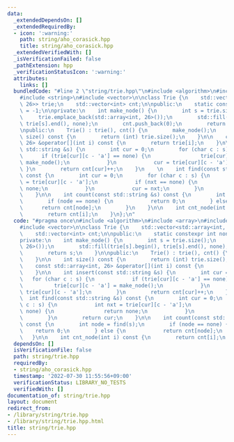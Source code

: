 ```yaml
---
data:
  _extendedDependsOn: []
  _extendedRequiredBy:
  - icon: ':warning:'
    path: string/aho_corasick.hpp
    title: string/aho_corasick.hpp
  _extendedVerifiedWith: []
  _isVerificationFailed: false
  _pathExtension: hpp
  _verificationStatusIcon: ':warning:'
  attributes:
    links: []
  bundledCode: "#line 2 \"string/trie.hpp\"\n#include <algorithm>\n#include <array>\n\
    #include <string>\n#include <vector>\n\nclass Trie {\n    std::vector<std::array<int,\
    \ 26>> trie;\n    std::vector<int> cnt;\n\npublic:\n    static constexpr int none\
    \ = -1;\n\nprivate:\n    int make_node() {\n        int s = trie.size();\n   \
    \     trie.emplace_back(std::array<int, 26>());\n        std::fill(trie[s].begin(),\
    \ trie[s].end(), none);\n        cnt.push_back(0);\n        return s;\n    }\n\
    \npublic:\n    Trie() : trie(), cnt() {\n        make_node();\n    }\n\n    int\
    \ size() const {\n        return (int) trie.size();\n    }\n\n    const std::array<int,\
    \ 26> &operator[](int i) const {\n        return trie[i];\n    }\n\n    int insert(const\
    \ std::string &s) {\n        int cur = 0;\n        for (char c : s) {\n      \
    \      if (trie[cur][c - 'a'] == none) {\n                trie[cur][c - 'a'] =\
    \ make_node();\n            }\n            cur = trie[cur][c - 'a'];\n       \
    \ }\n        return cnt[cur]++;\n    }\n    \n    int find(const std::string &s)\
    \ const {\n        int cur = 0;\n        for (char c : s) {\n            int nxt\
    \ = trie[cur][c - 'a'];\n            if (nxt == none) {\n                return\
    \ none;\n            }\n            cur = nxt;\n        }\n        return cur;\n\
    \    }\n\n    int count(const std::string &s) const {\n        int node = find(s);\n\
    \        if (node == none) {\n            return 0;\n        } else {\n      \
    \      return cnt[node];\n        }\n    }\n\n    int cnt_node(int i) const {\n\
    \        return cnt[i];\n    }\n};\n"
  code: "#pragma once\n#include <algorithm>\n#include <array>\n#include <string>\n\
    #include <vector>\n\nclass Trie {\n    std::vector<std::array<int, 26>> trie;\n\
    \    std::vector<int> cnt;\n\npublic:\n    static constexpr int none = -1;\n\n\
    private:\n    int make_node() {\n        int s = trie.size();\n        trie.emplace_back(std::array<int,\
    \ 26>());\n        std::fill(trie[s].begin(), trie[s].end(), none);\n        cnt.push_back(0);\n\
    \        return s;\n    }\n\npublic:\n    Trie() : trie(), cnt() {\n        make_node();\n\
    \    }\n\n    int size() const {\n        return (int) trie.size();\n    }\n\n\
    \    const std::array<int, 26> &operator[](int i) const {\n        return trie[i];\n\
    \    }\n\n    int insert(const std::string &s) {\n        int cur = 0;\n     \
    \   for (char c : s) {\n            if (trie[cur][c - 'a'] == none) {\n      \
    \          trie[cur][c - 'a'] = make_node();\n            }\n            cur =\
    \ trie[cur][c - 'a'];\n        }\n        return cnt[cur]++;\n    }\n    \n  \
    \  int find(const std::string &s) const {\n        int cur = 0;\n        for (char\
    \ c : s) {\n            int nxt = trie[cur][c - 'a'];\n            if (nxt ==\
    \ none) {\n                return none;\n            }\n            cur = nxt;\n\
    \        }\n        return cur;\n    }\n\n    int count(const std::string &s)\
    \ const {\n        int node = find(s);\n        if (node == none) {\n        \
    \    return 0;\n        } else {\n            return cnt[node];\n        }\n \
    \   }\n\n    int cnt_node(int i) const {\n        return cnt[i];\n    }\n};"
  dependsOn: []
  isVerificationFile: false
  path: string/trie.hpp
  requiredBy:
  - string/aho_corasick.hpp
  timestamp: '2022-07-30 11:55:56+09:00'
  verificationStatus: LIBRARY_NO_TESTS
  verifiedWith: []
documentation_of: string/trie.hpp
layout: document
redirect_from:
- /library/string/trie.hpp
- /library/string/trie.hpp.html
title: string/trie.hpp
---
```

